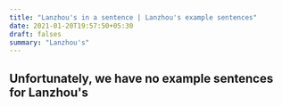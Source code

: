 ```yaml
---
title: "Lanzhou's in a sentence | Lanzhou's example sentences"
date: 2021-01-20T19:57:50+05:30
draft: falses
summary: "Lanzhou's"
---
```

## Unfortunately, we have no example sentences for Lanzhou's                 
